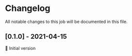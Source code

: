 # Changelog
All notable changes to this job will be documented in this file.

## [0.1.0] - 2021-04-15
🎉 Initial version